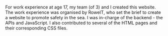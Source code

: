For work experience at age 17, my team (of 3) and I created this website.
The work experience was organised by RoweIT, who set the brief to create a website to promote safety in the sea. I was in-charge of the backend - the APIs and JavaScript.
I also contributed to several of the HTML pages and their corresponding CSS files.
